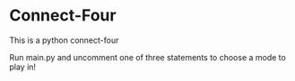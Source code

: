 # Connect-Four

This is a python connect-four

Run main.py and uncomment one of three statements to choose a mode to play in!
